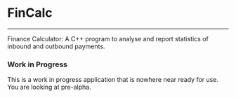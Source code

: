 # FinCalc
___

Finance Calculator: A C++ program to analyse and report statistics of inbound and outbound payments.

### Work in Progress
This is a work in progress application that is nowhere near ready for use. You are looking at pre-alpha.
